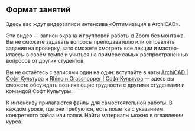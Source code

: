 ## Формат занятий

Здесь вас ждут видеозаписи интенсива «Оптимизация в ArchiCAD». 

Эти видео — записи экрана и групповой работы в Zoom без монтажа. Вы не сможете задавать вопросы преподавателю или отправлять задания на проверку, зато сможете смотреть все лекции и мастер-классы в своём темпе и учиться на примере самых распространённых вопросов от других студентов. 

Вы не остаётесь с записями один на один: вступайте в чаты [ArchiCAD | Софт Культура](https://t.me/+6JBTip3XclZhZTk6) и [Rhino и Grasshopper | Софт Культура](https://t.me/+pZutJBbp8NFlZWM6) — здесь вы сможете обсуждать возникающие трудности с другими студентами и командой Софт Культуры.

К интенсиву прилагаются файлы для самостоятельной работы. В каждом уроке, где они требуются, есть пометка с указанием конкретного файла или папки. Найти материалы можно в оглавлении курса.